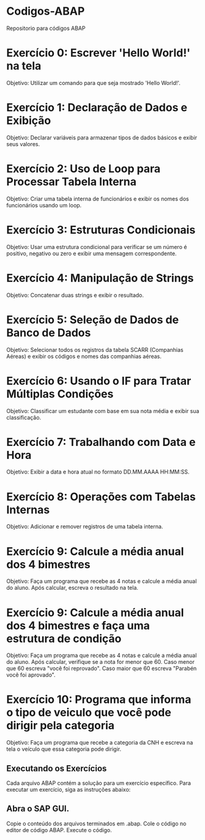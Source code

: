 # Codigos-ABAP
Repositorio para códigos ABAP

# Exercício 0: Escrever 'Hello World!' na tela
Objetivo: Utilizar um comando para que seja mostrado 'Hello World!'.

# Exercício 1: Declaração de Dados e Exibição
Objetivo: Declarar variáveis para armazenar tipos de dados básicos e exibir seus valores.

# Exercício 2: Uso de Loop para Processar Tabela Interna
Objetivo: Criar uma tabela interna de funcionários e exibir os nomes dos funcionários usando um loop.

# Exercício 3: Estruturas Condicionais
Objetivo: Usar uma estrutura condicional para verificar se um número é positivo, negativo ou zero e exibir uma mensagem correspondente.

# Exercício 4: Manipulação de Strings
Objetivo: Concatenar duas strings e exibir o resultado.

# Exercício 5: Seleção de Dados de Banco de Dados
Objetivo: Selecionar todos os registros da tabela SCARR (Companhias Aéreas) e exibir os códigos e nomes das companhias aéreas.

# Exercício 6: Usando o IF para Tratar Múltiplas Condições
Objetivo: Classificar um estudante com base em sua nota média e exibir sua classificação.

# Exercício 7: Trabalhando com Data e Hora
Objetivo: Exibir a data e hora atual no formato DD.MM.AAAA HH:MM:SS.

# Exercício 8: Operações com Tabelas Internas
Objetivo: Adicionar e remover registros de uma tabela interna.

# Exercício 9: Calcule a média anual dos 4 bimestres
Objetivo: Faça um programa que recebe as 4 notas e calcule a média anual do aluno. Após calcular, escreva o resultado na tela.

# Exercício 9: Calcule a média anual dos 4 bimestres e faça uma estrutura de condição
Objetivo: Faça um programa que recebe as 4 notas e calcule a média anual do aluno. Após calcular, verifique se a nota for menor que 60. Caso menor que 60 escreva "você foi reprovado". Caso maior que 60 escreva "Parabén você foi aprovado".

# Exercício 10: Programa que informa o tipo de veiculo que você pode dirigir pela categoria
Objetivo: Faça um programa que recebe a categoria da CNH e escreva na tela o veículo que essa categoria pode dirigir.

## Executando os Exercícios
Cada arquivo ABAP contém a solução para um exercício específico. Para executar um exercício, siga as instruções abaixo:

## Abra o SAP GUI.
Copie o conteúdo dos arquivos terminados em .abap.
Cole o código no editor de código ABAP.
Execute o código.